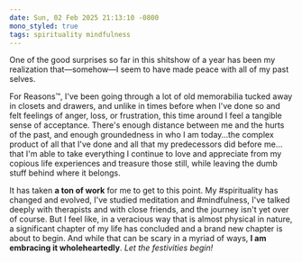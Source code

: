 ```yaml
---
date: Sun, 02 Feb 2025 21:13:10 -0800
mono_styled: true
tags: spirituality mindfulness
---
```


One of the good surprises so far in this shitshow of a year has been my realization that—somehow—I seem to have made peace with all of my past selves.

For Reasons™, I've been going through a lot of old memorabilia tucked away in closets and drawers, and unlike in times before when I've done so and felt feelings of anger, loss, or frustration, this time around I feel a tangible sense of acceptance. There's enough distance between me and the hurts of the past, and enough groundedness in who I am today…the complex product of all that I've done and all that my predecessors did before me…that I'm able to take everything I continue to love and appreciate from my copious life experiences and treasure those still, while leaving the dumb stuff behind where it belongs.

It has taken **a ton of work** for me to get to this point. My #spirituality has changed and evolved, I've studied meditation and #mindfulness, I've talked deeply with therapists and with close friends, and the journey isn't yet over of course. But I feel like, in a veracious way that is almost physical in nature, a significant chapter of my life has concluded and a brand new chapter is about to begin. And while that can be scary in a myriad of ways, **I am embracing it wholeheartedly**. _Let the festivities begin!_
